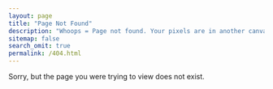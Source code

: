 ```yaml
---
layout: page
title: "Page Not Found"
description: "Whoops = Page not found. Your pixels are in another canvas."
sitemap: false
search_omit: true
permalink: /404.html
---  
```


Sorry, but the page you were trying to view does not exist.

<script type="text/javascript">
  var GOOG_FIXURL_LANG = 'en';
  var GOOG_FIXURL_SITE = '{{ site.url }}'
</script>
<script type="text/javascript"
  src="//linkhelp.clients.google.com/tbproxy/lh/wm/fixurl.js">
</script>
